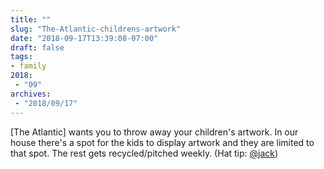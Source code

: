 ```yaml
---
title: ""
slug: "The-Atlantic-childrens-artwork"
date: "2018-09-17T13:39:08-07:00"
draft: false
tags:
- family
2018:
 - "09"
archives:
 - "2018/09/17"
---
```


[The Atlantic] wants you to throw away your children's artwork. In our house there's a spot for the kids to display artwork and they are limited to that spot. The rest gets recycled/pitched weekly. (Hat tip: [@jack][])

[url-ref]: https://www.theatlantic.com/family/archive/2018/09/throw-your-childrens-art-away/570379/
[@jack]: https://micro.blog/jack